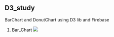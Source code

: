 ## D3_study
BarChart and DonutChart using D3 lib and Firebase


1. Bar_Chart 
<img src="https://user-images.githubusercontent.com/45458274/125396667-d1b23600-e3e7-11eb-82f2-02d8d6c7d883.mov"></img>
